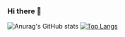 ### Hi there 👋
![Anurag's GitHub stats](https://github-readme-stats.vercel.app/api?username=Kauan0122&show_icons=true&theme=radical"style="max-width:100%")
[![Top Langs](https://github-readme-stats.vercel.app/api/top-langs/?username=anuraghazra&layout=compact)](https://github.com/anuraghazra/github-readme-stats)
